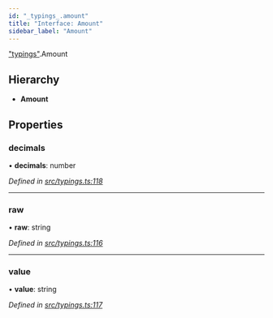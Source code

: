 ```yaml
---
id: "_typings_.amount"
title: "Interface: Amount"
sidebar_label: "Amount"
---
```


["typings"](../modules/_typings_.md).Amount

## Hierarchy

* **Amount**

## Properties

### decimals

•  **decimals**: number

*Defined in [src/typings.ts:118](https://github.com/trustlines-protocol/clientlib/blob/f60ef2b/src/typings.ts#L118)*

___

### raw

•  **raw**: string

*Defined in [src/typings.ts:116](https://github.com/trustlines-protocol/clientlib/blob/f60ef2b/src/typings.ts#L116)*

___

### value

•  **value**: string

*Defined in [src/typings.ts:117](https://github.com/trustlines-protocol/clientlib/blob/f60ef2b/src/typings.ts#L117)*
